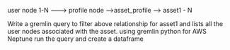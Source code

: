 user node 1-N  ---> profile node -->asset_profile --> asset1 - N

Write a gremlin query to filter above relationship for asset1  and lists all the user nodes associated with the asset.
using gremlin python for AWS Neptune  run the query and create a dataframe


